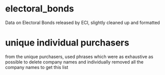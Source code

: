 # electoral_bonds
Data on Electoral Bonds released by ECI, slightly cleaned up and formatted

# unique individual purchasers
from the unique purchasers, used phrases which were as exhaustive as possible to delete company names and individually removed all the company names to get this list
